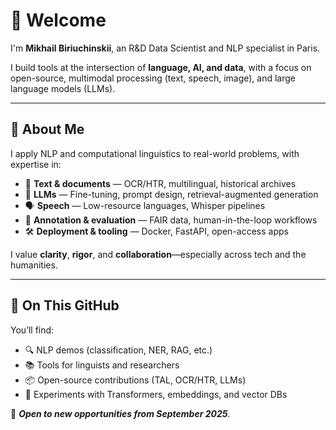 # 👋 Welcome

I'm **Mikhail Biriuchinskii**, an R&D Data Scientist and NLP specialist in Paris.

I build tools at the intersection of **language, AI, and data**, with a focus on open-source, multimodal processing (text, speech, image), and large language models (LLMs).

---

## 🧠 About Me

I apply NLP and computational linguistics to real-world problems, with expertise in:

- 🧾 **Text & documents** — OCR/HTR, multilingual, historical archives  
- 🧠 **LLMs** — Fine-tuning, prompt design, retrieval-augmented generation  
- 🗣 **Speech** — Low-resource languages, Whisper pipelines  
- 🧰 **Annotation & evaluation** — FAIR data, human-in-the-loop workflows  
- 🛠 **Deployment & tooling** — Docker, FastAPI, open-access apps

I value **clarity**, **rigor**, and **collaboration**—especially across tech and the humanities.

---

## 📁 On This GitHub

You’ll find:

- 🔍 NLP demos (classification, NER, RAG, etc.)  
- 📚 Tools for linguists and researchers  
- 📦 Open-source contributions (TAL, OCR/HTR, LLMs)  
- 🧪 Experiments with Transformers, embeddings, and vector DBs

🧭 ***Open to new opportunities from September 2025**.*


